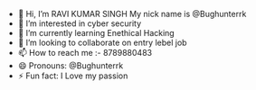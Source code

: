 - 👋 Hi, I’m RAVI KUMAR SINGH My nick name is @Bughunterrk
- 👀 I’m interested in cyber security
- 🌱 I’m currently learning Enethical Hacking
- 💞️ I’m looking to collaborate on entry lebel job
- 📫 How to reach me :- 8789880483
- 😄 Pronouns: @Bughunterrk
- ⚡ Fun fact: I Love my passion

<!---
Bughunterrk/Bughunterrk is a ✨ special ✨ repository because its `README.md` (this file) appears on your GitHub profile.
You can click the Preview link to take a look at your changes.
--->
